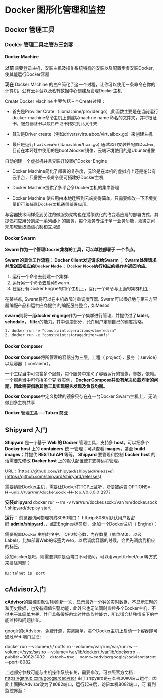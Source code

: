 # Docker 图形化管理和监控 #

## Docker 管理工具 ##

### Docker 管理工具之管方三剑客 ###

#### Docker Machine ####

**以前** 需要登录主机，安装主机及操作系统特有的安装以及配置步骤安装Docker，使其能运行Docker容器

**现在** Docker Machine 的生产简化了这一个过程，让你可以使用一条命令在你的计算机，公有云平台以及私有数据中心创建及管理Docker主机

Create Docker Machine  主要包括三个Create过程：

- 首先是Provider Crate （libmachine/provider.go）,此函数主要是在当前运行docker-machine命令主机上创建以machine name 命名的文件夹，并将根证书，服务器证书以及用户证书拷贝到此文件夹

- 其次是Driver create（例如drivers/virtualbox/virtualbox.go）来创建主机

- 最后是运行Host create (libmachine/host.go) 通过SSH安装并配置Docker。目前在本环境中使用的是boot2docker镜像，云端环境使用的是Ubuntu镜像

自动创建一个虚拟机并且安装好设置好Docker Engine

- Docker Machine简化了部署的复杂度，无论是在本机的虚拟机上还是在公有云平台，只需要一条命令便可搭建好Docker主机

- Docker Machine提供了多平台多Docker主机的集中管理

- Docker Machine 使应用由本地迁移到云端变得简单，只需要修改一下环境变量即可和任意Docker主机通信部署应用。

与容器技术同样受到关注的微服务架构也在潜移默化的改变着应用的部署方式，其提倡将应用分割成一系列细小
的服务，每个服务专注于单一业务功能，服务之间采用轻量级通信机制相互沟通
#### Docker Swarm ####

**Swarm作为一个管理Docker集群的工具，可以单独部署于
一个节点。**

**Swarm的具体工作流程： Docker Client发送请求给Swarm
； Swarm处理请求并发送至相应的Docker Node； Docker
Node执行相应的操作并返回响应。**

1. 运行一个命令去创建一个集群.
2. 运行另一个命令去启动Swarm.
3. 在运行有Docker Engine的每个主机上，运行一个命令与上面的集群相连

在某些点, Swarm将可以在主机故障时重调度容器.
Swarm可以很好地与第三方容器编配产品和运供应商提供
的编配服务整合，如Mesos

**swarm**则将一组**docker enginge**作为一个集群进行管理，并提供过了**lablel， schedule， filter**的能力。其中调度部分，允许用户定制自己的调度策略。

	1. docker run -e "constraint:operationsystm=fedora"
	2. docker run -e "constraint:storagedriver=aufs"

#### Docker Composer ####
**Docker Compose**将所管理的容器分为三层，工程（ project），服务（ service）以及容器（ contaienr）。

一个工程当中可包含多个服务，每个服务中定义了容器运行的镜像，参数，依赖。一个服务当中可包括多个容
器实例， **Docker Compose并没有解决负载均衡的问题，因此需要借助其他工具实现服务发现及负载均衡。**

**Docker Compose**中定义构建的镜像只存在在一台Docker Swarm主机上， 无法做到多主机共享

**Docker 管理工具 ---Tutum 商业**

## Shipyard 入门 ##
**Shipyard** 是一个基于 **Web 的 Docker** 管理工具，支持多 **host**，可以把多个 **Docker host** 上的 **containers** 统
一管理；可以查看 **images**，甚至 **build images**；并提供 **RESTful API** 等等。 **Shipyard** 要管理和控制 **Docker**
**host** 的话需要先修改 **Docker host** 上的默认配置使其支持远程管理。

URL：[https://github.com/shipyard/shipyard/releases](https://github.com/shipyard/shipyard/releases)

需要纳管Docker主机，需要让Docker在TCP上监听，以便被纳管
OPTIONS=-H=unix:///var/run/docker.sock -H=tcp://0.0.0.0:2375

**安装shipyard**
docker run --rm -v /var/run/docker.sock:/var/run/docker.sock \ shipyard/deploy start

**运行：**
浏览器访问物理机的8080端口： http:ip:8080/ 默认用户名密码:**admin/shipyard**，，点击Engines标签页，
添加一个Docker主机（ Engine）：

需要配置Docker 主机的名字、 CPU核心数、内存数量（单位MB）、以及Labels，比如部署Web的标签为web，以后调度容器的时候，会优先调度到相应的标签。

添加docker是吧，则需要排除是否端口不可访问，可以用wget/telnet/curl等方式来排除问题；
	
	如：telnet ip  port
## cAdvisor入门 ##

**cAdvisor**的监控图默认1秒刷新一次，显示最近一分钟的实时数据，不显示汇聚的和历史数据，也没有阀值告警功能，此外它也无法同时监控多个Docker主机，不过由于其简单方便，并且具备很好的实时性能监控能力，所以适合特殊情况下的性能监控和问题排查。

google的cAdvisor，免费开源，实施简单，每个Docker主机上启动一个容器即可通过Web端口监控;

docker run --volume=/:/rootfs:ro --volume=/var/run:/var/run:rw --volume=/sys:/sys:ro --volume=/var/lib/docker/:/var/lib/docker:ro --publish=8082:8082 --detach=true --name=cadvisorgoogle/cadvisor:latest --port=8082

上述部分参数可能与主机操作系统有关，需要修改，可参照官方文档： https://github.com/google/cadvisor
由于shipyard是在本机8080端口运行，因此上面把cAdvisor改为了8082端口，运行起来后，访问本机8082端口，可
看到监控界面：